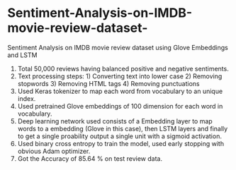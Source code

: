 # Sentiment-Analysis-on-IMDB-movie-review-dataset-

Sentiment Analysis on IMDB movie review dataset using Glove Embeddings and LSTM 

1) Total 50,000 reviews having balanced positive and negative sentiments. 
2) Text processing steps: 1) Converting text into lower case 2) Removing stopwords 3) Removing HTML tags 4) Removing punctuations 
3) Used Keras tokenizer to map each word from vocabulary to an unique index. 
4) Used pretrained Glove embeddings of 100 dimension for each word in vocabulary.  
5) Deep learning network used consists of a Embedding layer to map words to a embedding (Glove in this case), then LSTM layers and finally to get a single proability output a single unit with a sigmoid activation. 
6) Used binary cross entropy to train the model, used early stopping with obvious Adam optimizer. 
7) Got the Accuracy of 85.64 % on test review data. 
  
